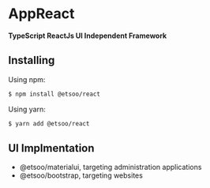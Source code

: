 # AppReact
**TypeScript ReactJs UI Independent Framework**

## Installing

Using npm:

```bash
$ npm install @etsoo/react
```

Using yarn:

```bash
$ yarn add @etsoo/react
```

## UI Implmentation

- @etsoo/materialui, targeting administration applications
- @etsoo/bootstrap, targeting websites